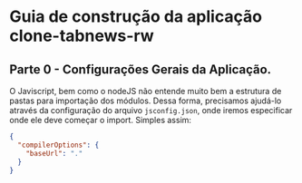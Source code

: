 # Guia de construção da aplicação clone-tabnews-rw

## Parte 0 - Configurações Gerais da Aplicação.

O Javiscript, bem como o nodeJS não entende muito bem a estrutura de pastas para importação dos módulos.
Dessa forma, precisamos ajudá-lo através da configuração do arquivo `jsconfig.json`, onde iremos especificar onde ele deve começar o import.
Simples assim:

```json
{
  "compilerOptions": {
    "baseUrl": "."
  }
}
```
